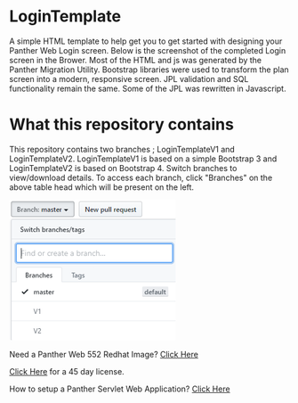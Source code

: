 # LoginTemplate
A simple HTML template to help get you to get started with designing your Panther Web Login screen. Below is the screenshot of the completed Login screen in the Brower.  Most of the HTML  and js was generated by the Panther Migration Utility. Bootstrap libraries were used to transform the plan screen into a modern, responsive screen.  JPL validation and SQL functionality remain the same. Some of the JPL was rewritten in Javascript.

# What this repository contains
This repository contains two branches ; LoginTemplateV1 and LoginTemplateV2. LoginTemplateV1 is based on a simple Bootstrap 3 and LoginTemplateV2 is based on Bootstrap 4. Switch branches to view/download  details.
To access each branch,  click "Branches" on the above table head which will be present on the left.


![](LoginTemplate.PNG)

Need a Panther Web 552 Redhat Image? [Click Here](https://hub.docker.com/r/prolificspanther/pantherweb)

[Click Here](https://www.prolifics.com/panther-trial-license-request) for a 45 day license.

How to setup a Panther Servlet Web Application? [Click Here](https://github.com/ProlificsPanther/PantherWeb/releases)

